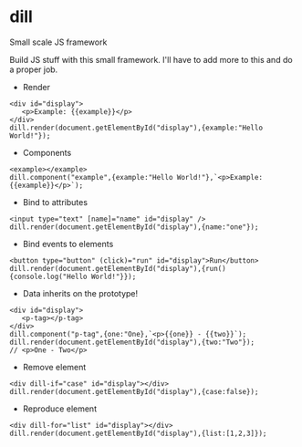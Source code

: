 # dill
Small scale JS framework

Build JS stuff with this small framework.
I'll have to add more to this and do a proper job.

 - Render
 ```
<div id="display">
    <p>Example: {{example}}</p>
</div>
dill.render(document.getElementById("display"),{example:"Hello World!"});
```
 
 - Components
 ```
<example></example>
dill.component("example",{example:"Hello World!"},`<p>Example: {{example}}</p>`);
```

 - Bind to attributes
 ```
<input type="text" [name]="name" id="display" />
dill.render(document.getElementById("display"),{name:"one"});
```

 - Bind events to elements
 ```
<button type="button" (click)="run" id="display">Run</button>
dill.render(document.getElementById("display"),{run(){console.log("Hello World!"}});
```

 - Data inherits on the prototype!
 ```
<div id="display">
    <p-tag></p-tag>
</div>
dill.component("p-tag",{one:"One},`<p>{{one}} - {{two}}`);
dill.render(document.getElementById("display"),{two:"Two"});
// <p>One - Two</p>
```

 - Remove element
 ```
<div dill-if="case" id="display"></div>
dill.render(document.getElementById("display"),{case:false});
```

 - Reproduce element
 ```
<div dill-for="list" id="display"></div>
dill.render(document.getElementById("display"),{list:[1,2,3]});
```
